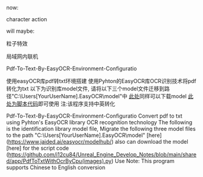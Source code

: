 now:

character action

will maybe:

粒子特效

局域网内联机

Pdf-To-Text-By-EasyOCR-Environment-Configuratio

使用easyOCR库pdf转txt环境搭建
使用Pyhton的EasyOCR库OCR识别技术将pdf转化为txt
以下为识别库model文件,
请将以下三个model文件迁移到路径"C:\Users\[YourUserName]\.EasyOCR\model\"中
[此处](https://www.jaided.ai/easyocr/modelhub/)同样可以下载model
[此处为脚本代码](https://github.com/i12cu84/Unreal_Engine_Develop_Notes/blob/main/shared/app/PdfToTxtWithOcrByCpu(images).py)即可使用
注:该程序支持中英转化

Pdf-To-Text-By-EasyOCR-Environment-Configuratio
Convert pdf to txt using Pyhton's EasyOCR library OCR recognition technology
The following is the identification library model file,
Migrate the following three model files to the path "C:\Users\[YourUserName]\.EasyOCR\model\"
[here] (https://www.jaided.ai/easyocr/modelhub/) also can download the model
[here] for the script code (https://github.com/i12cu84/Unreal_Engine_Develop_Notes/blob/main/shared/app/PdfToTxtWithOcrByCpu(images).py) Use
Note: This program supports Chinese to English conversion